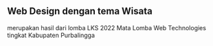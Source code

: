 ## Web Design dengan tema Wisata

merupakan hasil dari lomba LKS 2022 Mata Lomba Web Technologies tingkat Kabupaten Purbalingga 

